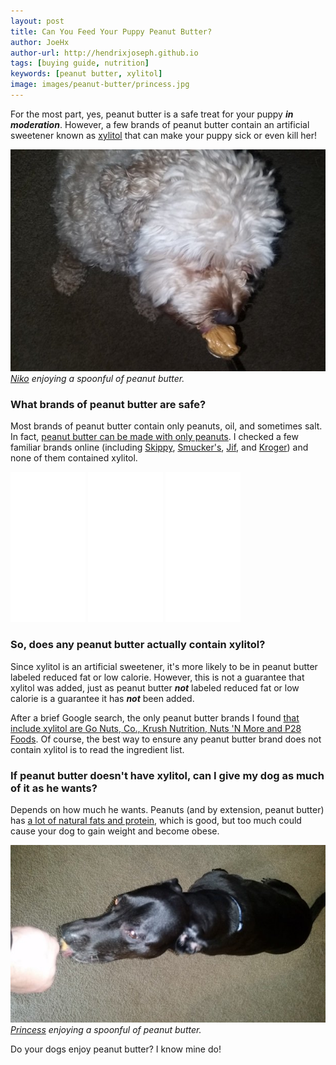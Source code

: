 ```yaml
---
layout: post
title: Can You Feed Your Puppy Peanut Butter?
author: JoeHx
author-url: http://hendrixjoseph.github.io
tags: [buying guide, nutrition]
keywords: [peanut butter, xylitol]
image: images/peanut-butter/princess.jpg
---
```


For the most part, yes, peanut butter is a safe treat for your puppy ***in moderation***. However, a few brands of peanut butter contain an artificial sweetener known as [xylitol](https://en.wikipedia.org/wiki/Xylitol) that can make your puppy sick or even kill her!

![Niko enjoying a spoonful of peanut butter.](/images/peanut-butter/niko.jpg "Niko enjoying a spoonful of peanut butter.")
*[Niko](https://www.puppy-snuggles.com/blog/puppy-profile-niko/) enjoying a spoonful of peanut butter.*

### What brands of peanut butter are safe?

Most brands of peanut butter contain only peanuts, oil, and sometimes salt. In fact, [peanut butter can be made with only peanuts](http://www.thekitchn.com/how-to-make-homemade-peanut-butter-cooking-lessons-from-the-kitchn-199110). I checked a few familiar brands online (including [Skippy](http://www.peanutbutter.com/products), [Smucker's](http://www.smuckers.com/products/peanut-butter), [Jif](http://www.jif.com/products), and [Kroger](http://www.fooducate.com/app#!page=product&id=808D80FE-E105-11DF-A102-FEFD45A4D471)) and none of them contained xylitol.

<iframe style="width:120px;height:240px;" marginwidth="0" marginheight="0" scrolling="no" frameborder="0" src="//ws-na.amazon-adsystem.com/widgets/q?ServiceVersion=20070822&OneJS=1&Operation=GetAdHtml&MarketPlace=US&source=ss&ref=as_ss_li_til&ad_type=product_link&tracking_id=puppysnuggles-20&marketplace=amazon&region=US&placement=B0005ZH4QI&asins=B0005ZH4QI&linkId=61dc58f742d9da2e839fc7362d4fecb0&show_border=true&link_opens_in_new_window=true"></iframe>
<iframe style="width:120px;height:240px;" marginwidth="0" marginheight="0" scrolling="no" frameborder="0" src="//ws-na.amazon-adsystem.com/widgets/q?ServiceVersion=20070822&OneJS=1&Operation=GetAdHtml&MarketPlace=US&source=ss&ref=as_ss_li_til&ad_type=product_link&tracking_id=puppysnuggles-20&marketplace=amazon&region=US&placement=B0045TQEXO&asins=B0045TQEXO&linkId=d17855ad6a17b10dbaaf08fd6ef72c8b&show_border=true&link_opens_in_new_window=true"></iframe>
<iframe style="width:120px;height:240px;" marginwidth="0" marginheight="0" scrolling="no" frameborder="0" src="//ws-na.amazon-adsystem.com/widgets/q?ServiceVersion=20070822&OneJS=1&Operation=GetAdHtml&MarketPlace=US&source=ss&ref=as_ss_li_til&ad_type=product_link&tracking_id=puppysnuggles-20&marketplace=amazon&region=US&placement=B00061ETX2&asins=B00061ETX2&linkId=62759043f3b33a5358583326d33c0e6e&show_border=true&link_opens_in_new_window=true"></iframe>

### So, does any peanut butter actually contain xylitol?

Since xylitol is an artificial sweetener, it's more likely to be in peanut butter labeled reduced fat or low calorie. However, this is not a guarantee that xylitol was added, just as peanut butter ***not*** labeled reduced fat or low calorie is a guarantee it has ***not*** been added.

After a brief Google search, the only peanut butter brands I found [that include xylitol are Go Nuts, Co., Krush Nutrition, Nuts 'N More and P28 Foods](https://www.thedodo.com/ingrediant-could-be-deadly-dog-1449364385.html). Of course, the best way to ensure any peanut butter brand does not contain xylitol is to read the ingredient list.

### If peanut butter doesn't have xylitol, can I give my dog as much of it as he wants?

Depends on how much he wants. Peanuts (and by extension, peanut butter) has [a lot of natural fats and protein](http://www.akc.org/content/health/articles/can-dogs-eat-peanut-butter1/), which is good, but too much could cause your dog to gain weight and become obese.

![Princess enjoying a spoonful of peanut butter.](/images/peanut-butter/princess.jpg "Princess enjoying a spoonful of peanut butter.")
*[Princess](http://www.puppy-snuggles.com/blog/puppy-profile-princess/) enjoying a spoonful of peanut butter.*

Do your dogs enjoy peanut butter? I know mine do!

